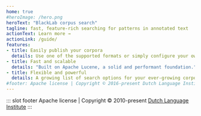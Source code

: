 ```yaml
---
home: true
#heroImage: /hero.png
heroText: "BlackLab corpus search"
tagline: fast, feature-rich searching for patterns in annotated text
actionText: Learn more →
actionLink: /guide/
features:
- title: Easily publish your corpora
  details: Use one of the supported formats or simply configure your own.
- title: Fast and scalable
  details: "Built on Apache Lucene, a solid and performant foundation."
- title: Flexible and powerful
  details: A growing list of search options for your ever-growing corpora.
#footer: Apache license | Copyright © 2016-present Dutch Language Institute
---
```


::: slot footer
Apache license | Copyright © 2010-present [Dutch Language Institute](https://ivdnt.org/)
:::
